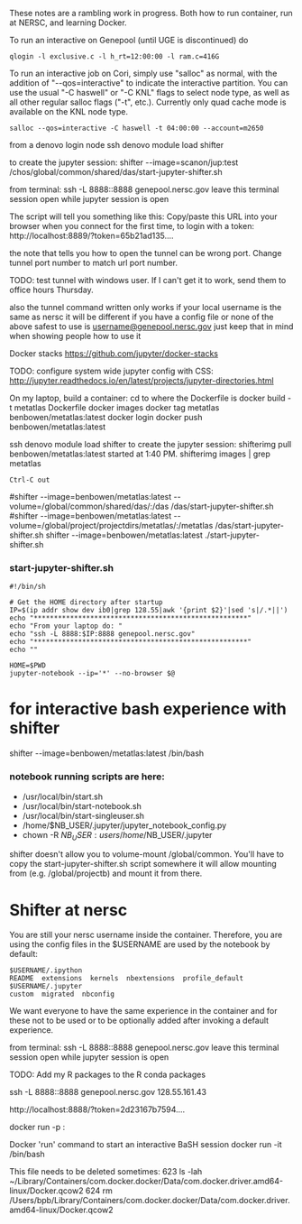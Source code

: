 These notes are a rambling work in progress.  Both how to run container, run at NERSC, and learning Docker.


To run an interactive on Genepool (until UGE is discontinued) do

```
qlogin -l exclusive.c -l h_rt=12:00:00 -l ram.c=416G
```

To run an interactive job on Cori, simply use "salloc" as normal, with the addition of "--qos=interactive" to indicate the interactive partition. You can use the usual "-C haswell" or "-C KNL" flags to select node type, as well as all other regular salloc flags ("-t", etc.). Currently only quad cache mode is available on the KNL node type.

```
salloc --qos=interactive -C haswell -t 04:00:00 --account=m2650
```


from a denovo login node
ssh denovo
module load shifter

to create the jupyter session:
shifter --image=scanon/jup:test /chos/global/common/shared/das/start-jupyter-shifter.sh

from terminal:
ssh -L 8888:<IP>:8888 genepool.nersc.gov
leave this terminal session open while jupyter session is open

The script will tell you something like this:
Copy/paste this URL into your browser when you connect for the first time,
to login with a token:
http://localhost:8889/?token=65b21ad135....

the note that tells you how to open the tunnel can be wrong port.  Change tunnel port number to match url port number.

TODO: test tunnel with windows user. If I can't get it to work, send them to office hours Thursday.

also the tunnel command written only works if your local username is the same as nersc it will be different if you have a config file or none of the above
safest to use is username@genepool.nersc.gov
just keep that in mind when showing people how to use it

Docker stacks
https://github.com/jupyter/docker-stacks

TODO: configure system wide jupyter config with CSS:
http://jupyter.readthedocs.io/en/latest/projects/jupyter-directories.html

On my laptop, build a container:
cd to where the Dockerfile is
docker build -t metatlas Dockerfile
docker images 
docker tag metatlas benbowen/metatlas:latest
docker login
docker push benbowen/metatlas:latest


ssh denovo
module load shifter
to create the jupyter session:
shifterimg pull benbowen/metatlas:latest
started at 1:40 PM.
shifterimg images | grep metatlas

```
Ctrl-C out 
```

#shifter --image=benbowen/metatlas:latest --volume=/global/common/shared/das/:/das /das/start-jupyter-shifter.sh
#shifter --image=benbowen/metatlas:latest --volume=/global/project/projectdirs/metatlas/:/metatlas /das/start-jupyter-shifter.sh
shifter --image=benbowen/metatlas:latest ./start-jupyter-shifter.sh

### start-jupyter-shifter.sh

```
#!/bin/sh

# Get the HOME directory after startup
IP=$(ip addr show dev ib0|grep 128.55|awk '{print $2}'|sed 's|/.*||')
echo "*****************************************************"
echo "From your laptop do: "
echo "ssh -L 8888:$IP:8888 genepool.nersc.gov"
echo "*****************************************************"
echo ""

HOME=$PWD 
jupyter-notebook --ip='*' --no-browser $@
```

# for interactive bash experience with shifter
shifter --image=benbowen/metatlas:latest /bin/bash

### notebook running scripts are here:
* /usr/local/bin/start.sh
* /usr/local/bin/start-notebook.sh
* /usr/local/bin/start-singleuser.sh
* /home/$NB_USER/.jupyter/jupyter_notebook_config.py
* chown -R $NB_USER:users /home/$NB_USER/.jupyter

shifter doesn't allow you to volume-mount /global/common. You'll have to copy the start-jupyter-shifter.sh script somewhere it will allow mounting from (e.g. /global/projectb) and mount it from there.

# Shifter at nersc

You are still your nersc username inside the container.  Therefore, you are using the config files in the $USERNAME are used by the notebook by default:

```
$USERNAME/.ipython
README  extensions  kernels  nbextensions  profile_default
$USERNAME/.jupyter
custom  migrated  nbconfig
```

We want everyone to have the same experience in the container and for these not to be used or to be optionally added after invoking a default experience.




from terminal:
ssh -L 8888:<IP>:8888 genepool.nersc.gov
leave this terminal session open while jupyter session is open

TODO: Add my R packages to the R conda packages

ssh -L 8888:<IP>:8888 genepool.nersc.gov
128.55.161.43

http://localhost:8888/?token=2d23167b7594....

docker run -p <port>:<port> <imagename>

Docker 'run' command to start an interactive BaSH session
docker run -it <image> /bin/bash


This file needs to be deleted sometimes:
  623  ls -lah ~/Library/Containers/com.docker.docker/Data/com.docker.driver.amd64-linux/Docker.qcow2 
  624  rm /Users/bpb/Library/Containers/com.docker.docker/Data/com.docker.driver.amd64-linux/Docker.qcow2
